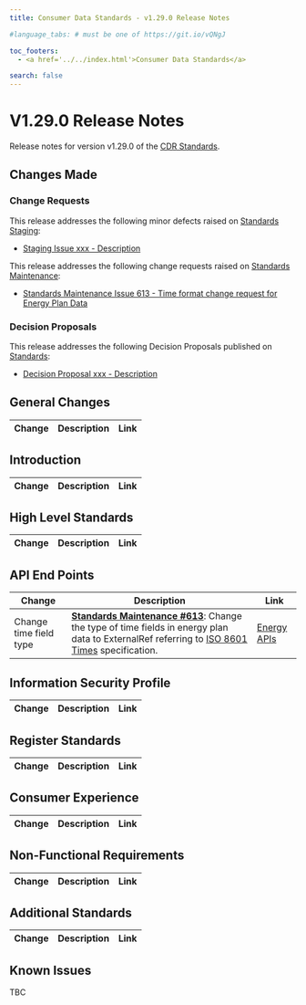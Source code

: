 ```yaml
---
title: Consumer Data Standards - v1.29.0 Release Notes

#language_tabs: # must be one of https://git.io/vQNgJ

toc_footers:
  - <a href='../../index.html'>Consumer Data Standards</a>

search: false
---
```


# V1.29.0 Release Notes
Release notes for version v1.29.0 of the [CDR Standards](../../index.html).

## Changes Made
### Change Requests

This release addresses the following minor defects raised on [Standards Staging](https://github.com/ConsumerDataStandardsAustralia/standards-staging/issues):

- [Staging Issue xxx - Description](https://github.com/ConsumerDataStandardsAustralia/standards-staging/issues/xxx)

This release addresses the following change requests raised on [Standards Maintenance](https://github.com/ConsumerDataStandardsAustralia/standards-maintenance/issues):

- [Standards Maintenance Issue 613 - Time format change request for Energy Plan Data](https://github.com/ConsumerDataStandardsAustralia/standards-maintenance/issues/613)

### Decision Proposals

This release addresses the following Decision Proposals published on [Standards](https://github.com/ConsumerDataStandardsAustralia/standards/issues):

- [Decision Proposal xxx - Description](https://github.com/ConsumerDataStandardsAustralia/standards/issues/xxx)

## General Changes
|Change|Description|Link|
|------|-----------|----|


## Introduction

|Change|Description|Link|
|------|-----------|----|


## High Level Standards

|Change|Description|Link|
|------|-----------|----|

## API End Points

|Change|Description|Link|
|------|-----------|----|
| Change time field type | [**Standards Maintenance #613**](https://github.com/ConsumerDataStandardsAustralia/standards-maintenance/issues/613): Change the type of time fields in energy plan data to ExternalRef referring to [ISO 8601 Times](https://en.wikipedia.org/wiki/ISO_8601#Times) specification. | [Energy APIs](../../#energy-apis) |


## Information Security Profile

|Change|Description|Link|
|------|-----------|----|

## Register Standards

|Change|Description|Link|
|------|-----------|----|

## Consumer Experience

|Change|Description|Link|
|------|-----------|----|

## Non-Functional Requirements

|Change|Description|Link|
|------|-----------|----|

## Additional Standards

|Change|Description|Link|
|------|-----------|----|

## Known Issues

TBC